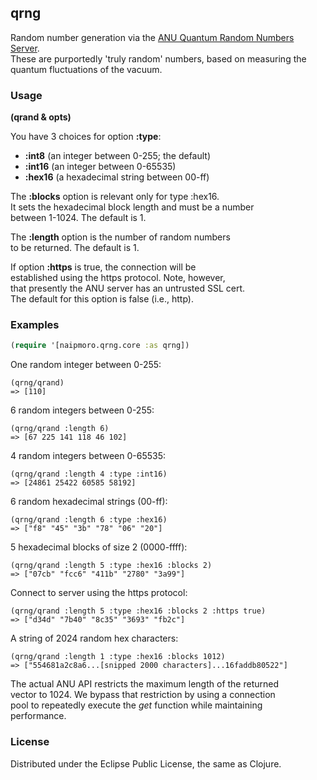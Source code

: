 ## qrng

Random number generation via the [ANU Quantum Random Numbers Server](http://qrng.anu.edu.au/index.php).  
These are purportedly 'truly random' numbers, based on measuring the  
quantum fluctuations of the vacuum.

### Usage

**(qrand & opts)**

You have 3 choices for option **:type**:  
* __:int8__   (an integer between 0-255; the default)  
* __:int16__   (an integer between 0-65535)  
* __:hex16__   (a hexadecimal string between 00-ff)  
  
The **:blocks** option is relevant only for type :hex16.  
It sets the hexadecimal block length and must be a number  
between 1-1024. The default is 1.

The **:length** option is the number of random numbers  
to be returned. The default is 1.

If option **:https** is true, the connection will be  
established using the https protocol. Note, however,  
that presently the ANU server has an untrusted SSL cert.  
The default for this option is false (i.e., http).

### Examples

```clj
(require '[naipmoro.qrng.core :as qrng])
```

One random integer between 0-255:  

    (qrng/qrand)  
    => [110]

6 random integers between 0-255:  
 
    (qrng/qrand :length 6)  
    => [67 225 141 118 46 102]

4 random integers between 0-65535:  
  
    (qrng/qrand :length 4 :type :int16)  
    => [24861 25422 60585 58192]

6 random hexadecimal strings (00-ff):  
  
    (qrng/qrand :length 6 :type :hex16)  
    => ["f8" "45" "3b" "78" "06" "20"]

5 hexadecimal blocks of size 2 (0000-ffff):  
  
    (qrng/qrand :length 5 :type :hex16 :blocks 2)  
    => ["07cb" "fcc6" "411b" "2780" "3a99"]

Connect to server using the https protocol:  

    (qrng/qrand :length 5 :type :hex16 :blocks 2 :https true)  
    => ["d34d" "7b40" "8c35" "3693" "fb2c"]

A string of 2024 random hex characters:  

    (qrng/qrand :length 1 :type :hex16 :blocks 1012)  
    => ["554681a2c8a6...[snipped 2000 characters]...16faddb80522"]

The actual ANU API restricts the maximum length of the returned  
vector to 1024. We bypass that restriction by using a connection  
pool to repeatedly execute the _get_ function while maintaining  
performance.

### License

Distributed under the Eclipse Public License, the same as Clojure.